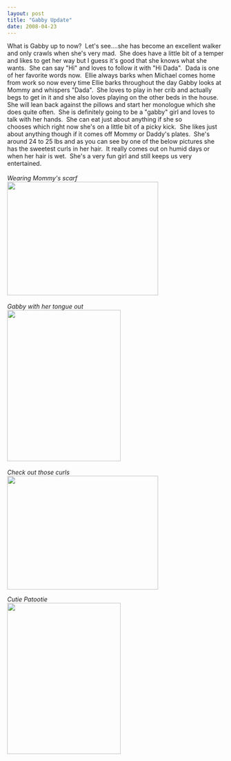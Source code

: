 ```yaml
---
layout: post
title: "Gabby Update"
date: 2008-04-23
---
```


<p>
What is Gabby up to now?&nbsp; Let&#39;s see....she has become an excellent walker and only crawls when she&#39;s very mad.&nbsp; She does have a little bit of a temper and likes to get her way but I guess it&#39;s good that she knows what she wants.&nbsp; She can say&nbsp;&quot;Hi&quot; and loves to follow it with &quot;Hi Dada&quot;.&nbsp; Dada is one of her favorite words now.&nbsp; Ellie always barks when Michael comes home from work so now every time Ellie barks throughout the day Gabby looks at Mommy and whispers &quot;Dada&quot;.&nbsp; She loves to play in her crib and actually begs to get in it&nbsp;and she also loves playing on the other beds in the house.&nbsp; She will lean back against the pillows and start her monologue which she does quite often.&nbsp; She is definitely going to be a &quot;gabby&quot; girl and loves to talk with her hands.&nbsp; She can eat just about anything if she so chooses&nbsp;which right now she&#39;s on&nbsp;a little bit of a picky kick.&nbsp; She likes just about anything though if it comes off Mommy or Daddy&#39;s plates.&nbsp; She&#39;s around 24 to 25 lbs and as you can see by one of the below pictures she has the sweetest curls in her hair.&nbsp; It really comes out on humid days or when her hair is wet.&nbsp; She&#39;s a very fun girl and still keeps us very entertained.<br />
<em><br />
Wearing Mommy&#39;s scarf</em>&nbsp;&nbsp;&nbsp;<br />
<img src="/Portals/thepaladinos/Blog/Files/1/92/P1020621%20(Custom).JPG" alt="" width="350" height="263" /><br />
<br />
<em>Gabby with her tongue out</em><br />
<img src="/Portals/thepaladinos/Blog/Files/1/92/P1020634%20(Custom).JPG" alt="" width="263" height="350" /><br />
<br />
<em>Check out those curls</em><br />
<img src="/Portals/thepaladinos/Blog/Files/1/92/P1020569%20(Custom).JPG" alt="" width="350" height="263" />
</p>
<em>Cutie Patootie<br />
</em><img src="/Portals/thepaladinos/Blog/Files/1/92/P1020396%20(Custom).JPG" alt="" width="263" height="350" />
